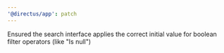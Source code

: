 ```yaml
---
'@directus/app': patch
---
```


Ensured the search interface applies the correct initial value for boolean filter operators (like "Is null")
